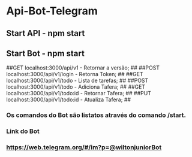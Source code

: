 # Api-Bot-Telegram

## Start API - npm start
## Start Bot - npm start

##GET localhost:3000/api/v1 - Retornar a versão; ##
##POST localhost:3000/api/v1/login - Retorna Token; ##
##GET localhost:3000/api/v1/todo - Lista de tarefas; ##
##POST localhost:3000/api/v1/todo - Adiciona Tafera; ##
##GET localhost:3000/api/v1/todo:id - Retornar Tafera; ##
##PUT localhost:3000/api/v1/todo:id - Atualiza Tafera; ##

### Os comandos do Bot são listatos através do comando /start.

### Link do Bot

### https://web.telegram.org/#/im?p=@wiltonjuniorBot
